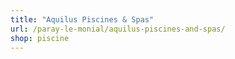 ```yaml
---
title: "Aquilus Piscines & Spas"
url: /paray-le-monial/aquilus-piscines-and-spas/
shop: piscine
---
```

